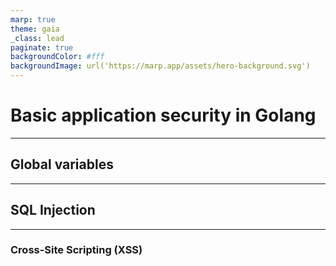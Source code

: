 ```yaml
---
marp: true
theme: gaia
_class: lead
paginate: true
backgroundColor: #fff
backgroundImage: url('https://marp.app/assets/hero-background.svg')
---
```


# Basic application security in Golang

---

## Global variables

---

## SQL Injection

---

### Cross-Site Scripting (XSS)
